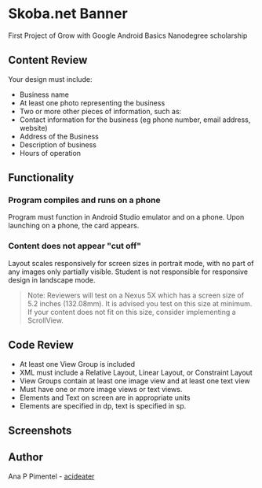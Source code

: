 # Skoba.net Banner
First Project of Grow with Google Android Basics Nanodegree scholarship

## Content Review

Your design must include:

* Business name
* At least one photo representing the business
* Two or more other pieces of information, such as:
* Contact information for the business (eg phone number, email address, website)
* Address of the Business
* Description of business
* Hours of operation

## Functionality

### Program compiles and runs on a phone
Program must function in Android Studio emulator and on a phone. Upon launching on a phone, the card appears.

### Content does not appear "cut off"

Layout scales responsively for screen sizes in portrait mode, with no part of any images only partially visible. Student is not responsible for responsive design in landscape mode.
> Note: Reviewers will test on a Nexus 5X which has a screen size of 5.2 inches (132.08mm). It is advised you test on this size at minimum. If your content does not fit on this size, consider implementing a ScrollView.

## Code Review

* At least one View Group is included
* XML must include a Relative Layout, Linear Layout, or Constraint Layout
* View Groups contain at least one image view and at least one text view
* Must have one or more image views or text views.
* Elements and Text on screen are in appropriate units
* Elements are specified in dp, text is specified in sp.

## Screenshots


## Author

Ana P Pimentel - [acideater](https://github.com/acideater)
